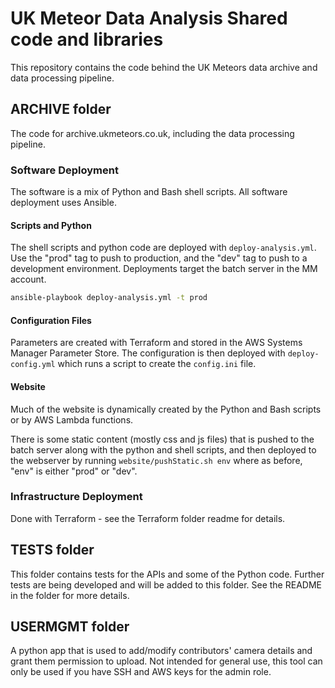 # UK Meteor Data Analysis Shared code and libraries

This repository contains the code behind the UK Meteors data archive and data processing pipeline. 

## ARCHIVE folder
The code for archive.ukmeteors.co.uk, including the data processing pipeline.

### Software Deployment
The software is a mix of Python and Bash shell scripts. All software deployment uses Ansible. 

#### Scripts and Python
The shell scripts and python code are deployed with `deploy-analysis.yml`. Use the "prod" tag to push to production, and the "dev" tag to push to a development environment. Deployments target the batch server in the MM account. 

```bash
ansible-playbook deploy-analysis.yml -t prod
```
#### Configuration Files
Parameters are created with Terraform and stored in the AWS Systems Manager Parameter Store. 
The configuration is then deployed with `deploy-config.yml` which runs a script to create the `config.ini` file. 

#### Website 
Much of the website is dynamically created by the Python and Bash scripts or by AWS Lambda functions. 

There is some static content (mostly css and js files) that is pushed to the batch server along with the python
and shell scripts, and then deployed to the webserver by running `website/pushStatic.sh env` where as before, "env" is either "prod" or "dev". 

### Infrastructure Deployment
Done with Terraform - see the Terraform folder readme for details. 

## TESTS folder
This folder contains tests for the APIs and some of the Python code. Further tests are being developed and will be added to this folder. See the README in the folder for more details. 

## USERMGMT folder
A python app that is used to add/modify contributors' camera details and grant them permission to upload.
Not intended for general use, this tool can only be used if you have SSH and AWS keys for the admin role. 
